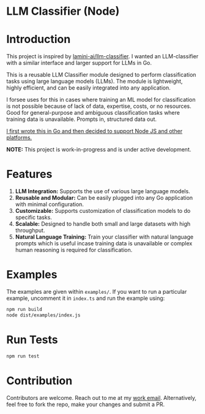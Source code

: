 # LLM Classifier (Node)

# Introduction

This project is inspired by [lamini-ai/llm-classifier](https://github.com/lamini-ai/llm-classifier). I wanted an LLM-classifier with a similar interface and larger support for LLMs in Go.

This is a reusable LLM Classifier module designed to perform classification tasks using large language models (LLMs). The module is lightweight, highly efficient, and can be easily integrated into any application.

I forsee uses for this in cases where training an ML model for classification is not possible because of lack of data, expertise, costs, or no resources. Good for general-purpose and ambiguous classification tasks where training data is unavailable. Prompts in, structured data out.

[I first wrote this in Go and then decided to support Node JS and other platforms.](https://www.github/com/AdiPat/llm-classifier-go)

**NOTE:** This project is work-in-progress and is under active development.

# Features

1. **LLM Integration:** Supports the use of various large language models.
2. **Reusable and Modular:** Can be easily plugged into any Go application with minimal configuration.
3. **Customizable:** Supports customization of classification models to do specific tasks.
4. **Scalable:** Designed to handle both small and large datasets with high throughput.
5. **Natural Language Training:** Train your classifier with natural language prompts which is useful incase training data is unavailable or complex human reasoning is required for classification.

# Examples

The examples are given within `examples/`. If you want to run a particular example, uncomment it in `index.ts` and run the example using:

```bash
npm run build
node dist/examples/index.js
```

# Run Tests

```bash
npm run test
```

# Contribution

Contributors are welcome. Reach out to me at my [work email](mailto:contact.adityapatange@gmail.com). Alternatively, feel free to fork the repo, make your changes and submit a PR.
